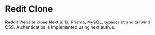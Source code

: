 # Redit Clone
Reddit Website clone Next.js 13, Prisma, MySQL, typescript and tailwind CSS. Authentication is implemented using next.auth.js.
